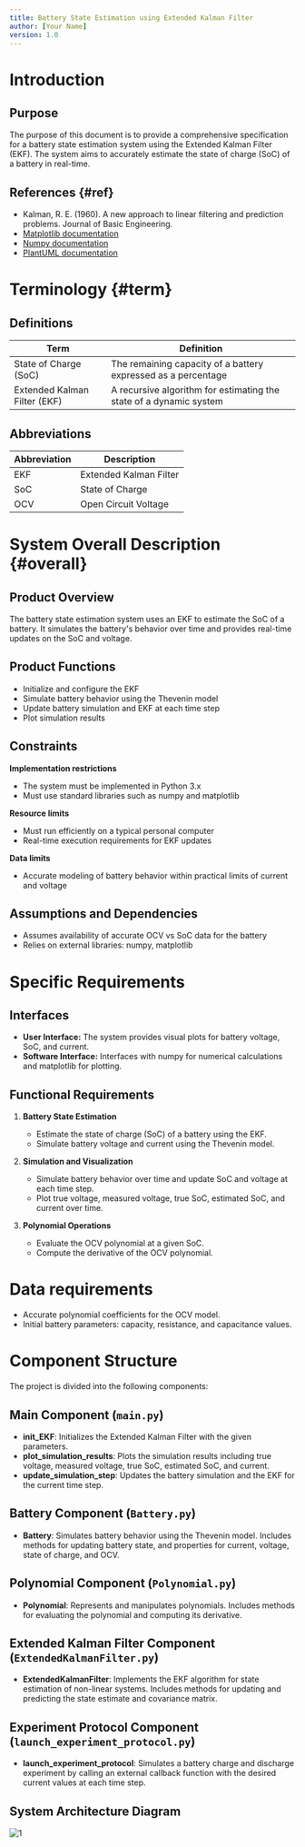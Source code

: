 ```yaml
---
title: Battery State Estimation using Extended Kalman Filter
author: [Your Name]
version: 1.0
---
```


# Introduction

## Purpose
The purpose of this document is to provide a comprehensive specification for a battery state estimation system using the Extended Kalman Filter (EKF). The system aims to accurately estimate the state of charge (SoC) of a battery in real-time.

## References {#ref}
- Kalman, R. E. (1960). A new approach to linear filtering and prediction problems. Journal of Basic Engineering.
- [Matplotlib documentation](https://matplotlib.org/stable/contents.html)
- [Numpy documentation](https://numpy.org/doc/stable/)
- [PlantUML documentation](https://plantuml.com/)

# Terminology {#term}

## Definitions

| Term                    | Definition                                                |
|-------------------------|------------------------------------------------------------|
| State of Charge (SoC)   | The remaining capacity of a battery expressed as a percentage|
| Extended Kalman Filter (EKF) | A recursive algorithm for estimating the state of a dynamic system|

## Abbreviations

| Abbreviation | Description |
|--------------|-------------|
| EKF          | Extended Kalman Filter |
| SoC          | State of Charge        |
| OCV          | Open Circuit Voltage   |

# System Overall Description {#overall}

## Product Overview
The battery state estimation system uses an EKF to estimate the SoC of a battery. It simulates the battery's behavior over time and provides real-time updates on the SoC and voltage.

## Product Functions
- Initialize and configure the EKF
- Simulate battery behavior using the Thevenin model
- Update battery simulation and EKF at each time step
- Plot simulation results

## Constraints

**Implementation restrictions**
- The system must be implemented in Python 3.x
- Must use standard libraries such as numpy and matplotlib

**Resource limits**
- Must run efficiently on a typical personal computer
- Real-time execution requirements for EKF updates

**Data limits**
- Accurate modeling of battery behavior within practical limits of current and voltage

## Assumptions and Dependencies
- Assumes availability of accurate OCV vs SoC data for the battery
- Relies on external libraries: numpy, matplotlib

# Specific Requirements

## Interfaces

- **User Interface:** The system provides visual plots for battery voltage, SoC, and current.
- **Software Interface:** Interfaces with numpy for numerical calculations and matplotlib for plotting.

## Functional Requirements

1. **Battery State Estimation**
   - Estimate the state of charge (SoC) of a battery using the EKF.
   - Simulate battery voltage and current using the Thevenin model.

2. **Simulation and Visualization**
   - Simulate battery behavior over time and update SoC and voltage at each time step.
   - Plot true voltage, measured voltage, true SoC, estimated SoC, and current over time.

3. **Polynomial Operations**
   - Evaluate the OCV polynomial at a given SoC.
   - Compute the derivative of the OCV polynomial.

# Data requirements
- Accurate polynomial coefficients for the OCV model.
- Initial battery parameters: capacity, resistance, and capacitance values.

# Component Structure

The project is divided into the following components:

## Main Component (`main.py`)
- **init_EKF**: Initializes the Extended Kalman Filter with the given parameters.
- **plot_simulation_results**: Plots the simulation results including true voltage, measured voltage, true SoC, estimated SoC, and current.
- **update_simulation_step**: Updates the battery simulation and the EKF for the current time step.

## Battery Component (`Battery.py`)
- **Battery**: Simulates battery behavior using the Thevenin model. Includes methods for updating battery state, and properties for current, voltage, state of charge, and OCV.

## Polynomial Component (`Polynomial.py`)
- **Polynomial**: Represents and manipulates polynomials. Includes methods for evaluating the polynomial and computing its derivative.

## Extended Kalman Filter Component (`ExtendedKalmanFilter.py`)
- **ExtendedKalmanFilter**: Implements the EKF algorithm for state estimation of non-linear systems. Includes methods for updating and predicting the state estimate and covariance matrix.

## Experiment Protocol Component (`launch_experiment_protocol.py`)
- **launch_experiment_protocol**: Simulates a battery charge and discharge experiment by calling an external callback function with the desired current values at each time step.

## System Architecture Diagram
![1](https://github.com/Fireman9/SKteam_KLfilter/assets/84972080/c2332f19-e0cc-4365-9dd6-fbdf4f50d6d3)

